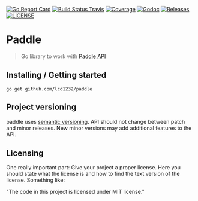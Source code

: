 [![Go Report Card](https://goreportcard.com/badge/github.com/lcd1232/paddle?style=flat-square)](https://goreportcard.com/report/github.com/lcd1232/paddle)
[![Build Status Travis](https://img.shields.io/travis/lcd1232/paddle)](https://travis-ci.org/lcd1232/paddle)
[![Coverage](https://img.shields.io/codecov/c/github/lcd1232/paddle)](https://codecov.io/gh/lcd1232/paddle)
[![Godoc](http://img.shields.io/badge/go-documentation-blue.svg?style=flat-square)](https://godoc.org/github.com/lcd1232/paddle)
[![Releases](https://img.shields.io/github/release/lcd1232/paddle/all.svg?style=flat-square)](https://github.com/lcd1232/paddle/releases)
[![LICENSE](https://img.shields.io/github/license/lcd1232/paddle)]((https://github.com/lcd1232/paddle/blob/master/LICENSE))
# Paddle
> Go library to work with [Paddle API](https://developer.paddle.com/api-reference/intro)

## Installing / Getting started

```shell
go get github.com/lcd1232/paddle
```

## Project versioning

paddle uses [semantic versioning](http://semver.org).
API should not change between patch and minor releases.
New minor versions may add additional features to the API.

## Licensing

One really important part: Give your project a proper license. Here you should
state what the license is and how to find the text version of the license.
Something like:

"The code in this project is licensed under MIT license."
